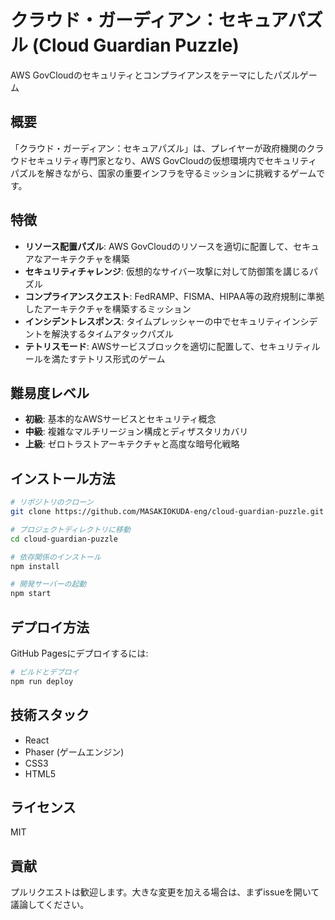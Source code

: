 # クラウド・ガーディアン：セキュアパズル (Cloud Guardian Puzzle)

AWS GovCloudのセキュリティとコンプライアンスをテーマにしたパズルゲーム

## 概要

「クラウド・ガーディアン：セキュアパズル」は、プレイヤーが政府機関のクラウドセキュリティ専門家となり、AWS GovCloudの仮想環境内でセキュリティパズルを解きながら、国家の重要インフラを守るミッションに挑戦するゲームです。

## 特徴

- **リソース配置パズル**: AWS GovCloudのリソースを適切に配置して、セキュアなアーキテクチャを構築
- **セキュリティチャレンジ**: 仮想的なサイバー攻撃に対して防御策を講じるパズル
- **コンプライアンスクエスト**: FedRAMP、FISMA、HIPAA等の政府規制に準拠したアーキテクチャを構築するミッション
- **インシデントレスポンス**: タイムプレッシャーの中でセキュリティインシデントを解決するタイムアタックパズル
- **テトリスモード**: AWSサービスブロックを適切に配置して、セキュリティルールを満たすテトリス形式のゲーム

## 難易度レベル

- **初級**: 基本的なAWSサービスとセキュリティ概念
- **中級**: 複雑なマルチリージョン構成とディザスタリカバリ
- **上級**: ゼロトラストアーキテクチャと高度な暗号化戦略

## インストール方法

```bash
# リポジトリのクローン
git clone https://github.com/MASAKIOKUDA-eng/cloud-guardian-puzzle.git

# プロジェクトディレクトリに移動
cd cloud-guardian-puzzle

# 依存関係のインストール
npm install

# 開発サーバーの起動
npm start
```

## デプロイ方法

GitHub Pagesにデプロイするには:

```bash
# ビルドとデプロイ
npm run deploy
```

## 技術スタック

- React
- Phaser (ゲームエンジン)
- CSS3
- HTML5

## ライセンス

MIT

## 貢献

プルリクエストは歓迎します。大きな変更を加える場合は、まずissueを開いて議論してください。
